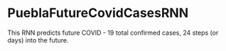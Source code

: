 # PueblaFutureCovidCasesRNN
This RNN predicts future COVID - 19 total confirmed cases, 24 steps (or days) into the future.
